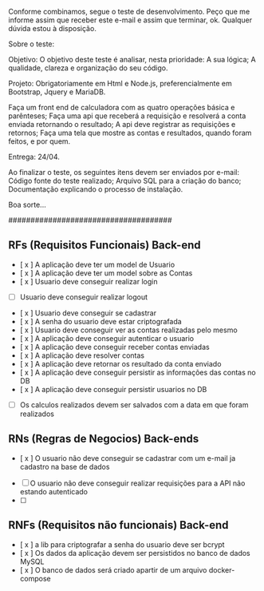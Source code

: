 Conforme combinamos, segue o teste de desenvolvimento.
Peço que me informe assim que receber este e-mail e assim que terminar, ok.
Qualquer dúvida estou à disposição.

Sobre o teste:

Objetivo:
O objetivo deste teste é analisar, nesta prioridade:
A sua lógica;
A qualidade, clareza e organização do seu código.

Projeto:
Obrigatoriamente em Html e Node.js, preferencialmente em Bootstrap, Jquery e MariaDB.

Faça um front end de calculadora com as quatro operações básica e parênteses;
Faça uma api que receberá a requisição e resolverá a conta enviada retornando o resultado;
A api deve registrar as requisições e retornos;
Faça uma tela que mostre as contas e resultados, quando foram feitos, e por quem.

Entrega: 24/04.

Ao finalizar o teste, os seguintes itens devem ser enviados por e-mail:
Código fonte do teste realizado;
Arquivo SQL para a criação do banco;
Documentação explicando o processo de instalação.

Boa sorte...

#####################################

## RFs (Requisitos Funcionais) Back-end

- [ x ] A aplicação deve ter um model de Usuario
- [ x ] A aplicação deve ter um model sobre as Contas 
- [ x ] Usuario deve conseguir realizar login
- [ ] Usuario deve conseguir realizar logout
- [ x ] Usuario deve conseguir se cadastrar
- [ x ] A senha do usuario deve estar criptografada
- [ x ] Usuario deve conseguir ver as contas realizadas pelo mesmo
- [ x ] A aplicação deve conseguir autenticar o usuario
- [ x ] A aplicação deve conseguir receber contas enviadas
- [ x ] A aplicação deve resolver contas
- [ x ] A aplicação deve retornar os resultado da conta enviado
- [ x ] A aplicação deve conseguir persistir as informações das contas no DB
- [ x ] A aplicação deve conseguir persistir usuarios no DB
- [ ] Os calculos realizados devem ser salvados com a data em que foram realizados 

## RNs (Regras de Negocios) Back-ends

- [ x ] O usuario não deve conseguir se cadastrar com um e-mail ja cadastro na base de dados
- [ ] O usuario não deve conseguir realizar requisições para a API não estando autenticado
- [ ] 

## RNFs (Requisitos não funcionais) Back-end

- [ x ] a lib para criptografar a senha do usuario deve ser bcrypt
- [ x ] Os dados da aplicação devem ser persistidos no banco de dados MySQL 
- [ x ] O banco de dados será criado apartir de um arquivo docker-compose


